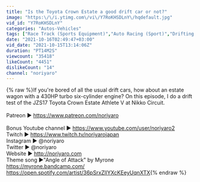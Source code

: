 ```yaml
---
title: "Is the Toyota Crown Estate a good drift car or not?"
image: "https:\/\/i.ytimg.com\/vi\/Y7RoKHSDLnY\/hqdefault.jpg"
vid_id: "Y7RoKHSDLnY"
categories: "Autos-Vehicles"
tags: ["Race Track (Sports Equipment)","Auto Racing (Sport)","Drifting (Sport)"]
date: "2021-10-16T02:49:47+03:00"
vid_date: "2021-10-15T13:14:06Z"
duration: "PT14M2S"
viewcount: "35418"
likeCount: "4451"
dislikeCount: "14"
channel: "noriyaro"
---
```

{% raw %}If you're bored of all the usual drift cars, how about an estate wagon with a 430HP turbo six-cylinder engine? On this episode, I do a drift test of the JZS17 Toyota Crown Estate Athlete V at Nikko Circuit.<br /><br />Patreon ► <a rel="nofollow" target="blank" href="https://www.patreon.com/noriyaro">https://www.patreon.com/noriyaro</a><br /><br />Bonus Youtube channel ► <a rel="nofollow" target="blank" href="https://www.youtube.com/user/noriyaro2">https://www.youtube.com/user/noriyaro2</a><br />Twitch ► <a rel="nofollow" target="blank" href="https://www.twitch.tv/noriyarojapan">https://www.twitch.tv/noriyarojapan</a><br />Instagram ► @noriyaro<br />Twitter ► @noriyaro<br />Website ► <a rel="nofollow" target="blank" href="http://noriyaro.com">http://noriyaro.com</a><br />Theme song ►&quot;Angle of Attack&quot; by Myrone<br /><a rel="nofollow" target="blank" href="https://myrone.bandcamp.com/">https://myrone.bandcamp.com/</a><br /><a rel="nofollow" target="blank" href="https://open.spotify.com/artist/36pSrxZllYXcKEeyUqnXTX">https://open.spotify.com/artist/36pSrxZllYXcKEeyUqnXTX</a>{% endraw %}
